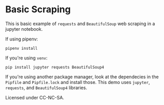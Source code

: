 # Basic Scraping

This is basic example of `requests` and `BeautifulSoup` web scraping in a jupyter notebook.

If using pipenv:

`pipenv install`

If you're using `venv`:

`pip install jupyter requests BeautifulSoup4`

If you're using another package manager, look at the dependecies in the `Pipfile` and `Pipfile.lock` and install those. This demo uses `jupyter`, `requests`, and `BeautifulSoup4` libraries.

Licensed under CC-NC-SA.
